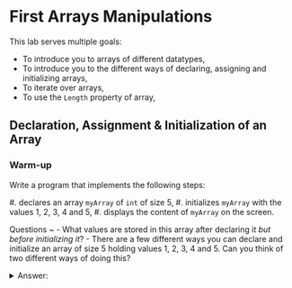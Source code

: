 #  First Arrays Manipulations

This lab serves multiple goals:

- To introduce you to arrays of different datatypes,
- To introduce you to the different ways of declaring, assigning and initializing arrays,
- To iterate over arrays,
- To use the `Length` property of array,

## Declaration, Assignment & Initialization of an Array

### Warm-up

Write a program that implements the following steps:

#. declares an array `myArray` of `int` of size $5$,
#. initializes `myArray` with the values $1$, $2$, $3$, $4$ and $5$,
#. displays the content of `myArray` on the screen.

Questions
~ 
    - What values are stored in this array after declaring it _but before initializing it_?
    - There are a few different ways you can declare and initialize an array of size $5$ holding values $1$, $2$, $3$, $4$ and $5$. Can you think of two different ways of doing this?
    
<details><summary>Answer:</summary>
- All the values in the array are set to 0,
- Two possible ways are `int[] myArray = new int[] {1, 2, 3, 4, 5};` and `int[] myArray =  {1, 2, 3, 4, 5};`.
</detail>

### Going wrong

Now, let us write *incorrect* statements.
For each of the programs below, compile them and make sure you understand the error messages that are displayed.

#### Trying to set all the values at once after declaring

```
int[] myArrayA = new int[5];
myArrayA = {1, 2, 3, 4, 5};
```
#### Out of bound error (read)

```
int[] myArrayB = new int[5];
Console.WriteLine(myArrayB[5]);
```

#### Out of bound error (write)

```
int[] myArrayC = new int[5];
myArrayC[5] = 12;
```

#### Reading the array as a whole (technically not an error)

```
int[] myArrayD = new int[5];
Console.WriteLine(myArrayD);
```

This last statement is not "incorrect" in the sense that it will not prevent your program from executing, but it is not doing what you could or would have expected.

## Second Array Manipulation

Write a program that

#. declares an array `myArray` of `int` of size $10$,
#. initializes `myArray` with the values $1$, $2$, $3$, …, $9$ and $10$,
#. displays the content of `myArray`.
#. sums the values stored in `myArray` and displays the result.
#. computes the product of the values stored in `myArray` and displays the result.


If you are unsure how to get started, you can use the following code.

<details><summary>Getting started:</summary>
```
int[] myArray = {1, 2, 3, 4, 5, 6, 7, 8, 9, 10};
int i = 0;
int sum = 0;
int product = 1;
while(i < myArray.Length){
    // Fill this!
    i++;
}
Console.WriteLine("The sum of the values in the array is " + sum + ".");

Console.WriteLine("The product of the values in the array is " + product + ".");
```
</details>

## Exploring Arrays

For this part, create a new array:

#. declare a `char` array of length $6$, name it `letters`
#. initialize the first 4 indices of `letters` with the following values: `'a', 'b', 'c', 'd'`
#. initialize *index 5* of `letters` with the value `'f'`

Now, write the following statements:

#. Write a statement to display the last `char` value in `letters` (should display `f`).
#. Write a statement to display the value stored at index 4. What is that value? Why?
#. Write a statement to display the characters in the _first half_ of the array (`'a', 'b', 'c'` but no others).

Execute your program to ensure you are seeing the expected output before proceeding.

Next, update the part of the program where `letters` is declared and change the length of `letters` to $8$. Do not modify any other parts of the program. Then execute the program again.

Answer the following questions:

#. What is the last `char` of the `letters` array now, after changing its length?
#. Does your program still output _the last_ `char` value in `letters` array?
#. When displaying the first half of the array, does your program still display _the first half_? (After changing the length, the first half contains the values `'a', 'b', 'c', 'd'`)
#. If you did not get the last value or the first half you expected, can you think of a way to perform these array operations in a way that can accommodate arrays of different lengths?
